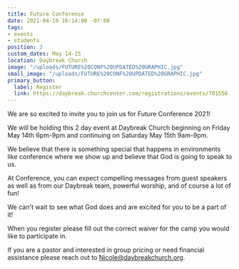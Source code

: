 ```yaml
---
title: Future Conference
date: 2021-04-19 16:14:00 -07:00
tags:
- events
- students
position: 2
custom_dates: May 14-15
location: Daybreak Church
image: "/uploads/FUTURE%20CONF%20UPDATED%20GRAPHIC.jpg"
small_image: "/uploads/FUTURE%20CONF%20UPDATED%20GRAPHIC.jpg"
primary_button:
  label: Register
  link: https://daybreak.churchcenter.com/registrations/events/701556
---
```


We are so excited to invite you to join us for Future Conference 2021!

We will be holding this 2 day event at Daybreak Church beginning on Friday May 14th 6pm-9pm and continuing on Saturday May 15th 9am-9pm.

We believe that there is something special that happens in environments like conference where we show up and believe that God is going to speak to us.

At Conference, you can expect compelling messages from guest speakers as well as from our Daybreak team, powerful worship, and of course a lot of fun!

We can't wait to see what God does and are excited for you to be a part of it!

When you register please fill out the correct waiver for the camp you would like to participate in.

If you are a pastor and interested in group pricing or need financial assistance please reach out to Nicole@daybreakchurch.org.